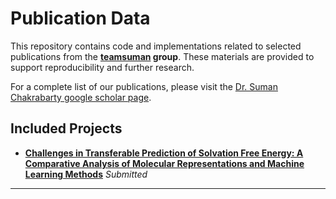 # Publication Data

This repository contains code and implementations related to selected publications from the **[teamsuman](www.teamsuman.org) group**. These materials are provided to support reproducibility and further research.

For a complete list of our publications, please visit the [Dr. Suman Chakrabarty google scholar page](https://scholar.google.co.in/citations?hl=en&user=dcj-bnsAAAAJ&view_op=list_works&sortby=pubdate).

## Included Projects

* **[Challenges in Transferable Prediction of Solvation Free Energy: A Comparative Analysis of Molecular Representations and Machine Learning Methods](Solvation_Energy_Prediction)**
  *Submitted*
  

---

